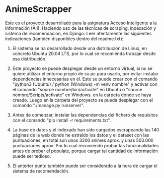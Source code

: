 # AnimeScrapper

Este es el proyecto desarrollado para la asignatura Acceso Inteligente a la Información (AII). Haciendo uso de las técnicas de scraping, indexación y sistema de recomendación, en Django. Leer atentamente las siguientes indicaciones (también disponibles dentro del readme.txt):

1. El sistema se ha desarrollado desde una distribución de Linux, en concreto Ubuntu 20.04 LTS, por lo cual 
se recomienda trabajar desde esa distribución.

2. Este proyecto se puede desplegar desde un entorno virtual, si no se quiere utilizar el entorno 
propio de su pc para usarlo, por evitar instalar dependencias innecesarias en él. Este se puede 
crear con el comando "python3 (Ubuntu) / python (Windows) -m venv nombre" y activar con el comando 
"source nombre/bin/activate" en Ubuntu o "source nombre/Scripts/activate" en Windows.
en la carpeta donde se haya creado. Luego en la carpeta del proyecto se puede desplegar 
con el comando "./manage.py runserver".

3. Antes de comenzar, instalar las dependencias del fichero de requisitos con el comando 
"pip install -r requirements.txt".

4. La base de datos y el indexado han sido cargados escrapeando las 140 páginas de la web donde he 
estraído los datos y el dataset con las puntuaciones, en total son unos 3200 animes aprox. y unas 
500.000 puntuaciones aprox. Por lo cual recomiendo probar las funcionalidades antes de probar el 
populate, porque cargar tal cantidad de información puede ser tedioso.

5. El anterior punto también puede ser considerado a la hora de cargar el sistema de recomendación.
